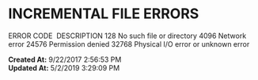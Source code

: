 # INCREMENTAL FILE ERRORS

ERROR CODE  DESCRIPTION 128 No such file or directory 4096 Network error 24576 Permission denied 32768 Physical I/O error or unknown error   

**Created At:** 9/22/2017 2:56:53 PM  
**Updated At:** 5/2/2019 3:29:09 PM  

